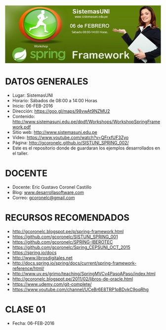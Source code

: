 ![Spring Framework](https://raw.githubusercontent.com/gcoronelc/SISTUNI_SPRING_002/master/spring.jpg)

# DATOS GENERALES

- Lugar: SistemasUNI
- Horario: Sábados de 08:00 a 14:00 Horas
- Inicio: 06-FEB-2016
- Dirección: https://goo.gl/maps/98vwAt9NZMU2
- Contenido: http://www.sistemasuni.edu.pe/dpdf/Workshops/WorkshopSpringFramework.pdf
- Sitio web: http://www.sistemasuni.edu.pe
- Video: https://www.youtube.com/watch?v=QFrxfUF3Zyo
- Página: http://gcoronelc.github.io/SISTUNI_SPRING_002/
- Este es el repositorio donde de guardaran los ejemplos desarrollados en el taller.


# DOCENTE

- Docente: Eric Gustavo Coronel Castillo
- Blog: www.desarrollasoftware.com
- Correo: gcoronelc@gmail.com

# RECURSOS RECOMENDADOS

- http://gcoronelc.blogspot.pe/p/spring-framework.html
- https://github.com/gcoronelc/SISTUNI_SPRING_001
- https://github.com/gcoronelc/SPRING-IBEROTEC
- https://github.com/gcoronelc/Spring_CEPSUNI_OCT_2015
- https://spring.io/docs
- http://www.librosdigitales.net
- http://docs.spring.io/spring/docs/current/spring-framework-reference/html/
- http://www.uv.es/grimo/teaching/SpringMVCv4PasoAPaso/index.html
- http://gcoronelc.blogspot.pe/2011/02/libros-de-oracle.html
- https://www.udemy.com/git-complete/
- https://www.youtube.com/channel/UCeBr6E8TRP1pBDvkC9oqRhg


# CLASE 01 

- Fecha: 06-FEB-2016



